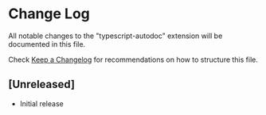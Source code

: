 # Change Log

All notable changes to the "typescript-autodoc" extension will be documented in this file.

Check [Keep a Changelog](http://keepachangelog.com/) for recommendations on how to structure this file.

## [Unreleased]

- Initial release